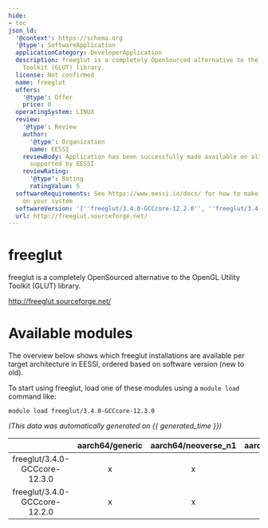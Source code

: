 ```yaml
---
hide:
- toc
json_ld:
  '@context': https://schema.org
  '@type': SoftwareApplication
  applicationCategory: DeveloperApplication
  description: freeglut is a completely OpenSourced alternative to the OpenGL Utility
    Toolkit (GLUT) library.
  license: Not confirmed
  name: freeglut
  offers:
    '@type': Offer
    price: 0
  operatingSystem: LINUX
  review:
    '@type': Review
    author:
      '@type': Organization
      name: EESSI
    reviewBody: Application has been successfully made available on all architectures
      supported by EESSI
    reviewRating:
      '@type': Rating
      ratingValue: 5
  softwareRequirements: See https://www.eessi.io/docs/ for how to make EESSI available
    on your system
  softwareVersion: '[''freeglut/3.4.0-GCCcore-12.2.0'', ''freeglut/3.4.0-GCCcore-12.3.0'']'
  url: http://freeglut.sourceforge.net/
---
```


freeglut
========


freeglut is a completely OpenSourced alternative to the OpenGL Utility Toolkit (GLUT) library.

http://freeglut.sourceforge.net/
# Available modules


The overview below shows which freeglut installations are available per target architecture in EESSI, ordered based on software version (new to old).

To start using freeglut, load one of these modules using a `module load` command like:

```shell
module load freeglut/3.4.0-GCCcore-12.3.0
```

*(This data was automatically generated on {{ generated_time }})*  

| |aarch64/generic|aarch64/neoverse_n1|aarch64/neoverse_v1|aarch64/nvidia/grace|x86_64/generic|x86_64/amd/zen2|x86_64/amd/zen3|x86_64/amd/zen4|x86_64/intel/haswell|x86_64/intel/sapphirerapids|x86_64/intel/skylake_avx512|
| :---: | :---: | :---: | :---: | :---: | :---: | :---: | :---: | :---: | :---: | :---: | :---: |
|freeglut/3.4.0-GCCcore-12.3.0|x|x|x|x|x|x|x|x|x|x|x|
|freeglut/3.4.0-GCCcore-12.2.0|x|x|x|x|x|x|x|x|x|x|x|
